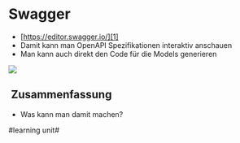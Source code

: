 # Swagger

- [https://editor.swagger.io/][1]
- Damit kann man OpenAPI Spezifikationen interaktiv anschauen
- Man kann auch direkt den Code für die Models generieren

![][image-1]

##  Zusammenfassung
- Was kann man damit machen?

[1]:	https://editor.swagger.io/

[image-1]:	assets/Bildschirmfoto%202024-04-08%20um%2021.08.41.png

#learning unit#